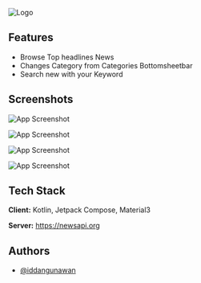 
![Logo](https://i.imgur.com/LrGSAru.png)


## Features

- Browse Top headlines News
- Changes Category from Categories Bottomsheetbar
- Search new with your Keyword

## Screenshots

![App Screenshot](https://i.imgur.com/blP1qIL.png)

![App Screenshot](https://i.imgur.com/cqL5vAL.png)

![App Screenshot](https://i.imgur.com/2ALFrId.png)

![App Screenshot](https://i.imgur.com/q93mprU.png)

## Tech Stack

**Client:** Kotlin, Jetpack Compose, Material3

**Server:** https://newsapi.org

## Authors

- [@iddangunawan](https://www.github.com/iddangunawan)
